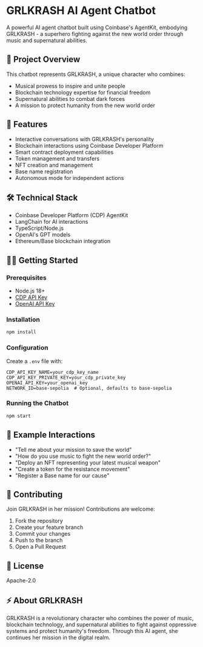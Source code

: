# GRLKRASH AI Agent Chatbot

A powerful AI agent chatbot built using Coinbase's AgentKit, embodying GRLKRASH - a superhero fighting against the new world order through music and supernatural abilities.

## 🌟 Project Overview

This chatbot represents GRLKRASH, a unique character who combines:
- Musical prowess to inspire and unite people
- Blockchain technology expertise for financial freedom
- Supernatural abilities to combat dark forces
- A mission to protect humanity from the new world order

## 🚀 Features

- Interactive conversations with GRLKRASH's personality
- Blockchain interactions using Coinbase Developer Platform
- Smart contract deployment capabilities
- Token management and transfers
- NFT creation and management
- Base name registration
- Autonomous mode for independent actions

## 🛠 Technical Stack

- Coinbase Developer Platform (CDP) AgentKit
- LangChain for AI interactions
- TypeScript/Node.js
- OpenAI's GPT models
- Ethereum/Base blockchain integration

## 🏃‍♀️ Getting Started

### Prerequisites
- Node.js 18+
- [CDP API Key](https://portal.cdp.coinbase.com/access/api)
- [OpenAI API Key](https://platform.openai.com/docs/quickstart)

### Installation
```bash
npm install
```

### Configuration
Create a `.env` file with:
```env
CDP_API_KEY_NAME=your_cdp_key_name
CDP_API_KEY_PRIVATE_KEY=your_cdp_private_key
OPENAI_API_KEY=your_openai_key
NETWORK_ID=base-sepolia  # Optional, defaults to base-sepolia
```

### Running the Chatbot
```bash
npm start
```

## 💬 Example Interactions

- "Tell me about your mission to save the world"
- "How do you use music to fight the new world order?"
- "Deploy an NFT representing your latest musical weapon"
- "Create a token for the resistance movement"
- "Register a Base name for our cause"

## 🤝 Contributing

Join GRLKRASH in her mission! Contributions are welcome:
1. Fork the repository
2. Create your feature branch
3. Commit your changes
4. Push to the branch
5. Open a Pull Request

## 📜 License

Apache-2.0

## ⚡ About GRLKRASH

GRLKRASH is a revolutionary character who combines the power of music, blockchain technology, and supernatural abilities to fight against oppressive systems and protect humanity's freedom. Through this AI agent, she continues her mission in the digital realm.
